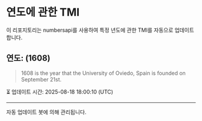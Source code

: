 
# 연도에 관한 TMI

이 리포지토리는 numbersapi를 사용하여 특정 년도에 관한 TMI를 자동으로 업데이트합니다.

## 연도: (1608)
> 1608 is the year that the University of Oviedo, Spain is founded on September 21st.

⏳ 업데이트 시간: 2025-08-18 18:00:10 (UTC)

---
자동 업데이트 봇에 의해 관리됩니다.
